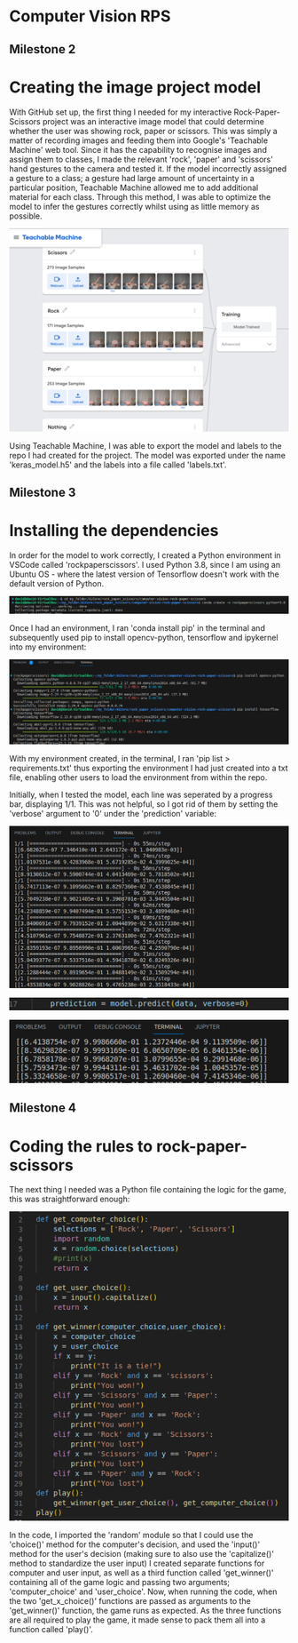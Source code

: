 # Computer Vision RPS

## Milestone 2
# Creating the image project model
With GitHub set up, the first thing I needed for my interactive Rock-Paper-Scissors project was an interactive image model that could determine whether the user was showing rock, paper or scissors.
This was simply a matter of recording images and feeding them into Google's 'Teachable Machine' web tool. Since it has the capability to recognise images and assign them to classes, I made the relevant 'rock', 'paper' and 'scissors' hand gestures to the camera and tested it. If the model incorrectly assigned a gesture to a class; a gesture had large amount of uncertainty in a particular position, Teachable Machine allowed me to add additional material for each class. Through this method, I was able to optimize the model to infer the gestures correctly whilst using as little memory as possible.

![Alt text](image.png)

Using Teachable Machine, I was able to export the model and labels to the repo I had created for the project. The model was exported under the name 'keras_model.h5' and the labels into a file called 'labels.txt'.

## Milestone 3
# Installing the dependencies
In order for the model to work correctly, I created a Python environment in VSCode called 'rockpaperscissors'. I used Python 3.8, since I am using an Ubuntu OS - where the latest version of Tensorflow doesn't work with the default version of Python.

![Alt text](image-1.png)

Once I had an environment, I ran 'conda install pip' in the terminal and subsequently used pip to install opencv-python, tensorflow and ipykernel into my environment:

![Alt text](image-2.png)

With my environment created, in the terminal, I ran 'pip list > requirements.txt' thus exporting the environment I had just created into a txt file, enabling other users to load the environment from within the repo. 

Initially, when I tested the model, each line was seperated by a progress bar, displaying 1/1. This was not helpful, so I got rid of them by setting the 'verbose' argument to '0' under the 'prediction' variable:

![Alt text](image-3.png)

![Alt text](image-4.png)

![Alt text](image-5.png)

## Milestone 4
# Coding the rules to rock-paper-scissors
The next thing I needed was a Python file containing the logic for the game, this was straightforward enough:

![Alt text](image-6.png)

In the code, I imported the 'random' module so that I could use the 'choice()' method for the computer's decision, and used the 'input()' method for the user's decision (making sure to also use the 'capitalize()' method to standardize the user input)
I created separate functions for computer and user input, as well as a third function called 'get_winner()' containing all of the game logic and passing two arguments; 'computer_choice' and 'user_choice'.
Now, when running the code, when the two 'get_x_choice()' functions are passed as arguments to the 'get_winner()' function, the game runs as expected.
As the three functions are all required to play the game, it made sense to pack them all into a function called 'play()'.



